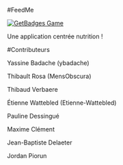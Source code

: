 #FeedMe

[![GetBadges Game](https://mensobscura-feedme.getbadges.io/shield/company/mensobscura-feedme)](https://mensobscura-feedme.getbadges.io/?ref=shield-game)

Une application centrée nutrition !

#Contributeurs

  Yassine Badache (ybadache)
  
  Thibault Rosa   (MensObscura)
  
  Thibaud Verbaere
  
  Étienne Wattebled (Etienne-Wattebled)
  
  Pauline Dessingué
  
  Maxime Clément
  
  Jean-Baptiste Delaeter
  
  Jordan Piorun
